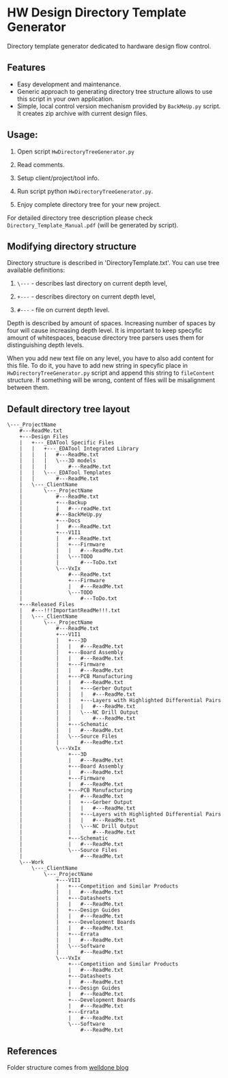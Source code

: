 # HW Design Directory Template Generator
Directory template generator dedicated to hardware design flow control.

## Features
* Easy development and maintenance. 
* Generic approach to generating directory tree structure allows to use this script in your own application.
* Simple, local control version mechanism provided by `BackMeUp.py` script. It creates zip archive with current design files.

## Usage: 

1. Open script `HwDirectoryTreeGenerator.py`

2. Read comments.

3. Setup client/project/tool info.

4. Run script python `HwDirectoryTreeGenerator.py`.

5. Enjoy complete directory tree for your new project.

For detailed directory tree description please check `Directory_Template_Manual.pdf` (will be generated by script).

## Modifying directory structure
Directory structure is described in 'DirectoryTemplate.txt'. You can use tree available definitions:

1. `\---` - describes last directory on current depth level,

2. `+---` - describes directory on current depth level,

3. `#---` - file on current depth level.

Depth is described by amount of spaces. Increasing number of spaces by four will cause increasing depth level. It is important to keep specyfic amount of whitespaces, beacuse directory tree parsers uses them for distinguishing depth levels.

When you add new text file on any level, you have to also add content for this file. To do it, you have to add new string in specyfic place in `HwDirectoryTreeGenerator.py` script and append this string to `fileContent` structure. If something will be wrong, content of files will be misalignment between them.

## Default directory tree layout
```
\---_ProjectName
    #---ReadMe.txt
    +---Design Files
    |   +---_EDATool Specific Files
    |   |   +---_EDATool Integrated Library
    |   |   |   #---ReadMe.txt
    |   |   |   \---3D models
    |   |   |       #---ReadMe.txt
    |   |   \---_EDATool Templates
    |   |       #---ReadMe.txt
    |   \---_ClientName
    |       \---_ProjectName
    |           #---ReadMe.txt
    |           +---Backup
    |           |   #---readMe.txt
    |           #---BackMeUp.py
    |           +---Docs
    |           |   #---ReadMe.txt
    |           +---V1I1
    |           |   #---ReadMe.txt
    |           |   +---Firmware
    |           |   |   #---ReadMe.txt
    |           |   \---TODO
    |           |       #---ToDo.txt
    |           \---VxIx
    |               #---ReadMe.txt
    |               +---Firmware
    |               |   #---ReadMe.txt
    |               \---TODO
    |                   #---ToDo.txt
    +---Released Files
    |   #---!!!ImportantReadMe!!!.txt
    |   \---_ClientName
    |       \---_ProjectName
    |           #---ReadMe.txt
    |           +---V1I1
    |           |   +---3D
    |           |   |   #---ReadMe.txt
    |           |   +---Board Assembly
    |           |   |   #---ReadMe.txt
    |           |   +---Firmware
    |           |   |   #---ReadMe.txt
    |           |   +---PCB Manufacturing
    |           |   |   #---ReadMe.txt
    |           |   |   +---Gerber Output
    |           |   |   |   #---ReadMe.txt
    |           |   |   +---Layers with Highlighted Differential Pairs
    |           |   |   |   #---ReadMe.txt
    |           |   |   \---NC Drill Output
    |           |   |       #---ReadMe.txt
    |           |   +---Schematic
    |           |   |   #---ReadMe.txt
    |           |   \---Source Files
    |           |       #---ReadMe.txt
    |           \---VxIx
    |               +---3D
    |               |   #---ReadMe.txt
    |               +---Board Assembly
    |               |   #---ReadMe.txt
    |               +---Firmware
    |               |   #---ReadMe.txt
    |               +---PCB Manufacturing
    |               |   #---ReadMe.txt
    |               |   +---Gerber Output
    |               |   |   #---ReadMe.txt
    |               |   +---Layers with Highlighted Differential Pairs
    |               |   |   #---ReadMe.txt
    |               |   \---NC Drill Output
    |               |       #---ReadMe.txt
    |               +---Schematic
    |               |   #---ReadMe.txt
    |               \---Source Files
    |                   #---ReadMe.txt
    \---Work
        \---_ClientName
            \---_ProjectName
                +---V1I1
                |   +---Competition and Similar Products
                |   |   #---ReadMe.txt
                |   +---Datasheets
                |   |   #---ReadMe.txt
                |   +---Design Guides
                |   |   #---ReadMe.txt
                |   +---Development Boards
                |   |   #---ReadMe.txt
                |   +---Errata
                |   |   #---ReadMe.txt
                |   \---Software
                |       #---ReadMe.txt
                \---VxIx
                    +---Competition and Similar Products
                    |   #---ReadMe.txt
                    +---Datasheets
                    |   #---ReadMe.txt
                    +---Design Guides
                    |   #---ReadMe.txt
                    +---Development Boards
                    |   #---ReadMe.txt
                    +---Errata
                    |   #---ReadMe.txt
                    \---Software
                        #---ReadMe.txt

```
## References
Folder structure comes from [welldone blog](http://www.fedevel.com/welldoneblog/2013/10/hardware-design-directory-template/)

